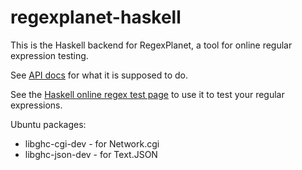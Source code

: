 # regexplanet-haskell

This is the Haskell backend for RegexPlanet, a tool for online regular expression testing.

See [API docs](http://www.regexplanet.com/support/api.html) for what it is supposed to do.

See the [Haskell online regex test page](http://www.regexplanet.com/advanced/haskell/index.html) to use it to test your regular expressions.

Ubuntu packages:
* libghc-cgi-dev - for Network.cgi
* libghc-json-dev - for Text.JSON
